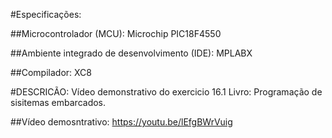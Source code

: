 #Especificações:

##Microcontrolador (MCU): 
Microchip PIC18F4550

##Ambiente integrado de desenvolvimento (IDE): 
MPLABX

##Compilador: 
XC8


#DESCRICÃO: 
Vídeo demonstrativo do exercicio 16.1
Livro: Programação de sisitemas embarcados.


##Vídeo demosntrativo: https://youtu.be/lEfgBWrVuig